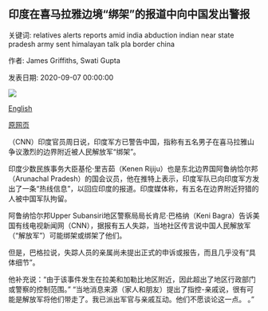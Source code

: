 ## 印度在喜马拉雅边境“绑架”的报道中向中国发出警报

关键词: relatives alerts reports amid india abduction indian near state pradesh army sent himalayan talk pla border china

作者: James Griffiths, Swati Gupta

发表日期: 2020-09-07 00:00:00

![](https://cdn.cnn.com/cnnnext/dam/assets/200616170835-india-china-flags-beiijing-file-2003-super-tease.jpg)

[English](India%20alerts%20China%20amid%20reports%20of%20%27abduction%27%20on%20Himalayan%20border.md)

[原网页](https://edition.cnn.com/2020/09/07/asia/india-china-border-intl-hnk/index.html)

（CNN）印度官员周日说，印度军方已警告中国，指称有五名男子在喜马拉雅山争议激烈的边界附近被人民解放军“绑架”。

印度少数民族事务大臣基伦·里吉茹（Kenen Rijiju）也是东北边界国阿鲁纳恰尔邦（Arunachal Pradesh）的国会议员，他在推特上表示，印度军队已向印度军方发出了一条“热线信息”，以回应印度的报道。印度媒体称，有五名在边界附近狩猎的人被中国军队拘留。

阿鲁纳恰尔邦Upper Subansiri地区警察局局长肯尼·巴格纳（Keni Bagra）告诉美国有线电视新闻网（CNN），据报有五人失踪，当地社区传言说中国人民解放军（“解放军”）可能绑架或绑架了他们。

但是，巴格拉说，失踪人员的亲属尚未提出正式的申诉或报告，而且几乎没有“具体细节”。

他补充说：“由于该事件发生在拉美和加勒比地区附近，因此超出了地区行政部门或警察的控制范围。” “当地消息来源（家人和朋友）提出了指控-亲戚说，很有可能是解放军将他们带走了。我已派出军官与亲戚互动。他们不愿谈论这一点。 。”